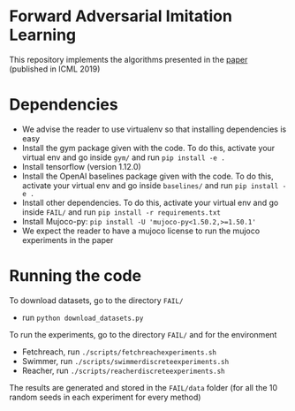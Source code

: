 # Forward Adversarial Imitation Learning

This repository implements the algorithms presented in the [paper](https://arxiv.org/abs/1905.10948) (published in ICML 2019)

# Dependencies

* We advise the reader to use virtualenv so that installing dependencies is easy
* Install the gym package given with the code. To do this, activate your virtual env and go inside `gym/` and run `pip install -e .`
* Install tensorflow (version 1.12.0)
* Install the OpenAI baselines package given with the code. To do this, activate your virtual env and go inside `baselines/` and run `pip install -e .`
* Install other dependencies. To do this, activate your virtual env and go inside `FAIL/` and run `pip install -r requirements.txt`
* Install Mujoco-py: `pip install -U 'mujoco-py<1.50.2,>=1.50.1'`
* We expect the reader to have a mujoco license to run the mujoco experiments in the paper

# Running the code

To download datasets, go to the directory `FAIL/`
  * run `python download_datasets.py`

To run the experiments, go to the directory `FAIL/` and for the environment
  * Fetchreach, run `./scripts/fetchreachexperiments.sh`
  * Swimmer, run `./scripts/swimmerdiscreteexperiments.sh`
  * Reacher, run `./scripts/reacherdiscreteexperiments.sh`
  
The results are generated and stored in the `FAIL/data` folder (for all the 10 random seeds in each experiment for every method)
